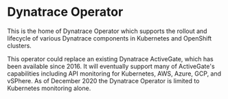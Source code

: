 
# Dynatrace Operator

This is the home of Dynatrace Operator which supports the rollout and lifecycle of various Dynatrace components in Kubernetes and OpenShift clusters.

This operator could replace an existing Dynatrace ActiveGate, which has been available since 2016. It will eventually support many of ActiveGate's capabilities including API monitoring for Kubernetes, AWS, Azure, GCP, and vSPhere. As of December 2020 the Dynatrace Operator is limited to Kubernetes monitoring alone.
